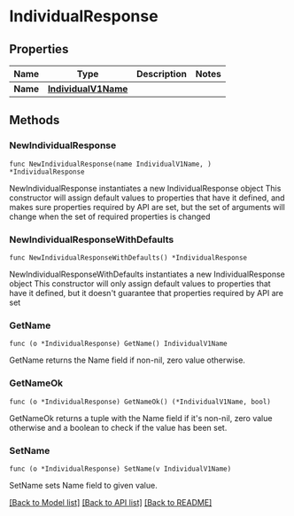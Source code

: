 # IndividualResponse

## Properties

Name | Type | Description | Notes
------------ | ------------- | ------------- | -------------
**Name** | [**IndividualV1Name**](IndividualV1_name.md) |  | 

## Methods

### NewIndividualResponse

`func NewIndividualResponse(name IndividualV1Name, ) *IndividualResponse`

NewIndividualResponse instantiates a new IndividualResponse object
This constructor will assign default values to properties that have it defined,
and makes sure properties required by API are set, but the set of arguments
will change when the set of required properties is changed

### NewIndividualResponseWithDefaults

`func NewIndividualResponseWithDefaults() *IndividualResponse`

NewIndividualResponseWithDefaults instantiates a new IndividualResponse object
This constructor will only assign default values to properties that have it defined,
but it doesn't guarantee that properties required by API are set

### GetName

`func (o *IndividualResponse) GetName() IndividualV1Name`

GetName returns the Name field if non-nil, zero value otherwise.

### GetNameOk

`func (o *IndividualResponse) GetNameOk() (*IndividualV1Name, bool)`

GetNameOk returns a tuple with the Name field if it's non-nil, zero value otherwise
and a boolean to check if the value has been set.

### SetName

`func (o *IndividualResponse) SetName(v IndividualV1Name)`

SetName sets Name field to given value.



[[Back to Model list]](../README.md#documentation-for-models) [[Back to API list]](../README.md#documentation-for-api-endpoints) [[Back to README]](../README.md)


